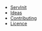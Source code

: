 * [ServInit](/)
* [Ideas](/docs/ideas.md)
* [Contributing](/CONTRIBUTING.md)
* [Licence](/LICENCE.md)

